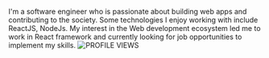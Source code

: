 I'm a software engineer who is passionate about building web apps and contributing to the society. Some technologies I enjoy working with include ReactJS, NodeJs.  My interest in the Web development ecosystem led me to work in React framework and currently looking for job opportunities to implement my skills.
![PROFILE VIEWS](https://komarev.com/ghpvc/?username=mayank2368&base=1000)
